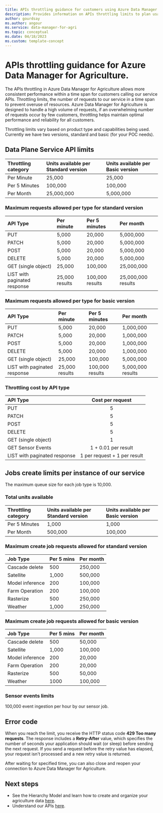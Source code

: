 ```yaml
---
title: APIs throttling guidance for customers using Azure Data Manager for Agriculture.
description: Provides information on APIs throttling limits to plan usage. 
author: gourdsay
ms.author: angour
ms.service: data-manager-for-agri
ms.topic: conceptual
ms.date: 04/18/2023
ms.custom: template-concept
---
```


# APIs throttling guidance for Azure Data Manager for Agriculture.

The APIs throttling in Azure Data Manager for Agriculture allows more consistent performance within a time span for customers calling our service APIs. Throttling limits, the number of requests to our service in a time span to prevent overuse of resources. Azure Data Manager for Agriculture is designed to handle a high volume of requests, if an overwhelming number of requests occur by few customers, throttling helps maintain optimal performance and reliability for all customers.

Throttling limits vary based on product type and capabilities being used. Currently we have two versions, standard and basic (for your POC needs).

## Data Plane Service API limits 

Throttling category |	Units available per Standard version|	Units available per Basic version |
|:------|:------|:------|
Per Minute	| 25,000 |	25,000 |
Per 5 Minutes|	100,000|	100,000 |
Per Month|	25,000,000|	5,000,000|

### Maximum requests allowed per type for standard version
API Type|	Per minute|	Per 5 minutes|	Per month|
|:------|:------|:------|:------|
PUT	|5,000	|20,000	|5,000,000
PATCH	|5,000	|20,000	|5,000,000
POST	|5,000	|20,000	|5,000,000
DELETE	|5,000	|20,000	|5,000,000
GET (single object)	|25,000	|100,000	|25,000,000
LIST with paginated response	|25,000 results	|100,000 results	|25,000,000 results

### Maximum requests allowed per type for basic version
API Type|	Per minute|	Per 5 minutes|	Per month|
|:------|:------|:------|:------|
PUT	|5,000	|20,000	|1,000,000
PATCH	|5,000	|20,000	|1,000,000
POST	|5,000	|20,000	|1,000,000
DELETE	|5,000	|20,000	|1,000,000
GET (single object)	|25,000	|100,000	|5,000,000
LIST with paginated response	|25,000 results	|100,000 results	|5,000,000 results

### Throttling cost by API type
API Type|	Cost per request| 
|:------|:------:|
PUT	|5
PATCH	|5
POST	|5
DELETE	|5
GET (single object)	|1
GET Sensor Events	|1 + 0.01 per result
LIST with paginated response	|1 per request + 1 per result

## Jobs create limits per instance of our service
The maximum queue size for each job type is 10,000.

### Total units available
Throttling category|	Units available per Standard version|	Units available per Basic version|
|:------|:------|:------|
Per 5 Minutes	|1,000	|1,000
Per Month	|500,000	|100,000


### Maximum create job requests allowed for standard version
Job Type|	Per 5 mins|	Per month|
|:------|:------|:------|
Cascade delete|	500|	250,000
Satellite|	1,000|	500,000
Model inference|	200|	100,000
Farm Operation|	200|	100,000
Rasterize|	500|	250,000
Weather|	1,000|	250,000


### Maximum create job requests allowed for basic version
Job Type|	Per 5 mins|	Per month
|:------|:------|:------|
Cascade delete|	500|	50,000
Satellite|	1,000|	100,000
Model inference|	200|	20,000
Farm Operation|	200|	20,000
Rasterize|	500|	50,000
Weather|	1000|	100,000

### Sensor events limits
100,000 event ingestion per hour by our sensor job.

## Error code
When you reach the limit, you receive the HTTP status code **429 Too many requests**. The response includes a **Retry-After** value, which specifies the number of seconds your application should wait (or sleep) before sending the next request. If you send a request before the retry value has elapsed, your request isn't processed and a new retry value is returned.

After waiting for specified time, you can also close and reopen your connection to Azure Data Manager for Agriculture. 

## Next steps
* See the Hierarchy Model and learn how to create and organize your agriculture data  [here](./concepts-hierarchy-model.md).
* Understand our APIs [here](/rest/api/data-manager-for-agri).
